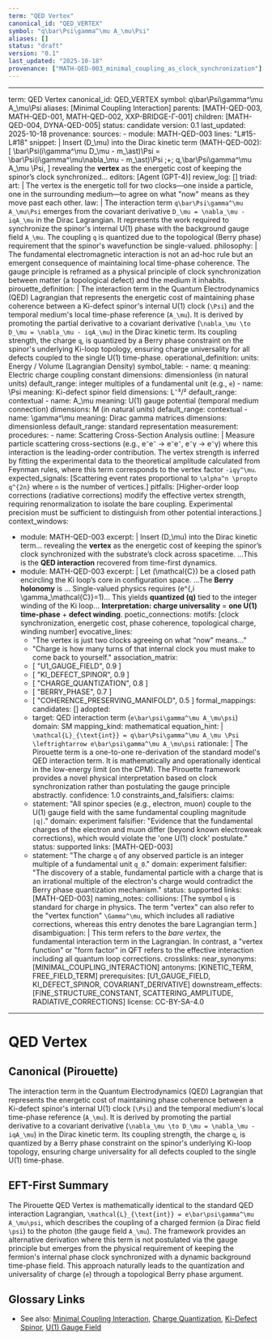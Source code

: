 ```yaml
---
term: "QED Vertex"
canonical_id: "QED_VERTEX"
symbol: "q\bar\Psi\gamma^\mu A_\mu\Psi"
aliases: []
status: "draft"
version: "0.1"
last_updated: "2025-10-18"
provenance: ["MATH-QED-003_minimal_coupling_as_clock_synchronization"]
---
```


---
term: QED Vertex
canonical_id: QED_VERTEX
symbol: q\bar\Psi\gamma^\mu A_\mu\Psi
aliases: [Minimal Coupling Interaction]
parents: [MATH-QED-003, MATH-QED-001, MATH-QED-002, XXP-BRIDGE-Γ-001]
children: [MATH-QED-004, DYNA-QED-005]
status: candidate
version: 0.1
last_updated: 2025-10-18
provenance:
  sources:
    - module: MATH-QED-003
      lines: "L#15-L#18"
      snippet: |
        Insert (D_\mu) into the Dirac kinetic term (MATH-QED-002):
        [
        \bar\Psi(i\gamma^\mu D_\mu - m_\ast)\Psi
        = \bar\Psi(i\gamma^\mu\nabla_\mu - m_\ast)\Psi
        ;+; q,\bar\Psi\gamma^\mu A_\mu \Psi,
        ]
        revealing the **vertex** as the energetic cost of keeping the spinor’s clock synchronized...
  editors: [Agent (GPT-4)]
  review_log: []
triad:
  art: |
    The vertex is the energetic toll for two clocks—one inside a particle, one in the surrounding medium—to agree on what "now" means as they move past each other.
  law: |
    The interaction term `q\bar\Psi\gamma^\mu A_\mu\Psi` emerges from the covariant derivative `D_\mu = \nabla_\mu - iqA_\mu` in the Dirac Lagrangian. It represents the work required to synchronize the spinor's internal U(1) phase with the background gauge field `A_\mu`. The coupling `q` is quantized due to the topological (Berry phase) requirement that the spinor's wavefunction be single-valued.
  philosophy: |
    The fundamental electromagnetic interaction is not an ad-hoc rule but an emergent consequence of maintaining local time-phase coherence. The gauge principle is reframed as a physical principle of clock synchronization between matter (a topological defect) and the medium it inhabits.
pirouette_definition: |
  The interaction term in the Quantum Electrodynamics (QED) Lagrangian that represents the energetic cost of maintaining phase coherence between a Ki-defect spinor's internal U(1) clock (`\Psi`) and the temporal medium's local time-phase reference (`A_\mu`). It is derived by promoting the partial derivative to a covariant derivative (`\nabla_\mu \to D_\mu = \nabla_\mu - iqA_\mu`) in the Dirac kinetic term. Its coupling strength, the charge `q`, is quantized by a Berry phase constraint on the spinor's underlying Ki-loop topology, ensuring charge universality for all defects coupled to the single U(1) time-phase.
operational_definition:
  units: Energy / Volume (Lagrangian Density)
  symbol_table:
    - name: q
      meaning: Electric charge coupling constant
      dimensions: dimensionless (in natural units)
      default_range: integer multiples of a fundamental unit (e.g., `e`)
    - name: \Psi
      meaning: Ki-defect spinor field
      dimensions: L⁻³/²
      default_range: contextual
    - name: A_\mu
      meaning: U(1) gauge potential (temporal medium connection)
      dimensions: M (in natural units)
      default_range: contextual
    - name: \gamma^\mu
      meaning: Dirac gamma matrices
      dimensions: dimensionless
      default_range: standard representation
  measurement:
    procedures:
      - name: Scattering Cross-Section Analysis
        outline: |
          Measure particle scattering cross-sections (e.g., e⁻e⁻ → e⁻e⁻, e⁻γ → e⁻γ) where this interaction is the leading-order contribution. The vertex strength is inferred by fitting the experimental data to the theoretical amplitude calculated from Feynman rules, where this term corresponds to the vertex factor `-iqγ^\mu`.
        expected_signals: [Scattering event rates proportional to `\alpha^n \propto q^{2n}` where `n` is the number of vertices.]
        pitfalls: [Higher-order loop corrections (radiative corrections) modify the effective vertex strength, requiring renormalization to isolate the bare coupling. Experimental precision must be sufficient to distinguish from other potential interactions.]
context_windows:
  - module: MATH-QED-003
    excerpt: |
      Insert (D_\mu) into the Dirac kinetic term... revealing the **vertex** as the energetic cost of keeping the spinor’s clock synchronized with the substrate’s clock across spacetime. ...This is the **QED interaction** recovered from time-first dynamics.
  - module: MATH-QED-003
    excerpt: |
      Let (\mathcal{C}) be a closed path encircling the Ki loop’s core in configuration space. ...The **Berry holonomy** is ... Single-valued physics requires (e^{,i \gamma_\mathcal{C}}=1)... This yields **quantized (q)** tied to the integer winding of the Ki loop... **Interpretation:** **charge universality** = **one U(1) time-phase** + **defect winding**.
poetic_connections:
  motifs: [clock synchronization, energetic cost, phase coherence, topological charge, winding number]
  evocative_lines:
    - "The vertex is just two clocks agreeing on what “now” means..."
    - "Charge is how many turns of that internal clock you must make to come back to yourself."
  association_matrix:
    - [ "U1_GAUGE_FIELD", 0.9 ]
    - [ "KI_DEFECT_SPINOR", 0.9 ]
    - [ "CHARGE_QUANTIZATION", 0.8 ]
    - [ "BERRY_PHASE", 0.7 ]
    - [ "COHERENCE_PRESERVING_MANIFOLD", 0.5 ]
formal_mappings:
  candidates: []
  adopted:
    - target: QED interaction term (`e\bar\psi\gamma^\mu A_\mu\psi`)
      domain: SM
      mapping_kind: mathematical
      equation_hint: |
        `\mathcal{L}_{\text{int}} = q\bar\Psi\gamma^\mu A_\mu \Psi \leftrightarrow e\bar\psi\gamma^\mu A_\mu\psi`
      rationale: |
        The Pirouette term is a one-to-one re-derivation of the standard model's QED interaction term. It is mathematically and operationally identical in the low-energy limit (on the CPM). The Pirouette framework provides a novel physical interpretation based on clock synchronization rather than postulating the gauge principle abstractly.
      confidence: 1.0
constraints_and_falsifiers:
  claims:
    - statement: "All spinor species (e.g., electron, muon) couple to the U(1) gauge field with the same fundamental coupling magnitude `|q|`."
      domain: experiment
      falsifier: "Evidence that the fundamental charges of the electron and muon differ (beyond known electroweak corrections), which would violate the 'one U(1) clock' postulate."
      status: supported
      links: [MATH-QED-003]
    - statement: "The charge `q` of any observed particle is an integer multiple of a fundamental unit `q_0`."
      domain: experiment
      falsifier: "The discovery of a stable, fundamental particle with a charge that is an irrational multiple of the electron's charge would contradict the Berry phase quantization mechanism."
      status: supported
      links: [MATH-QED-003]
naming_notes:
  collisions: [The symbol `q` is standard for charge in physics. The term "vertex" can also refer to the "vertex function" `\Gamma^\mu`, which includes all radiative corrections, whereas this entry denotes the bare Lagrangian term.]
  disambiguation: |
    This term refers to the *bare vertex*, the fundamental interaction term in the Lagrangian. In contrast, a "vertex function" or "form factor" in QFT refers to the effective interaction including all quantum loop corrections.
crosslinks:
  near_synonyms: [MINIMAL_COUPLING_INTERACTION]
  antonyms: [KINETIC_TERM, FREE_FIELD_TERM]
  prerequisites: [U1_GAUGE_FIELD, KI_DEFECT_SPINOR, COVARIANT_DERIVATIVE]
  downstream_effects: [FINE_STRUCTURE_CONSTANT, SCATTERING_AMPLITUDE, RADIATIVE_CORRECTIONS]
license: CC-BY-SA-4.0
---

# QED Vertex

## Canonical (Pirouette)
The interaction term in the Quantum Electrodynamics (QED) Lagrangian that represents the energetic cost of maintaining phase coherence between a Ki-defect spinor's internal U(1) clock (`\Psi`) and the temporal medium's local time-phase reference (`A_\mu`). It is derived by promoting the partial derivative to a covariant derivative (`\nabla_\mu \to D_\mu = \nabla_\mu - iqA_\mu`) in the Dirac kinetic term. Its coupling strength, the charge `q`, is quantized by a Berry phase constraint on the spinor's underlying Ki-loop topology, ensuring charge universality for all defects coupled to the single U(1) time-phase.

## EFT-First Summary
The Pirouette QED Vertex is mathematically identical to the standard QED interaction Lagrangian, `\mathcal{L}_{\text{int}} = e\bar\psi\gamma^\mu A_\mu\psi`, which describes the coupling of a charged fermion (a Dirac field `\psi`) to the photon (the gauge field `A_\mu`). The framework provides an alternative derivation where this term is not postulated via the gauge principle but emerges from the physical requirement of keeping the fermion's internal phase clock synchronized with a dynamic background time-phase field. This approach naturally leads to the quantization and universality of charge (`e`) through a topological Berry phase argument.

## Glossary Links
- See also: [Minimal Coupling Interaction](MINIMAL_COUPLING_INTERACTION), [Charge Quantization](CHARGE_QUANTIZATION), [Ki-Defect Spinor](KI_DEFECT_SPINOR), [U(1) Gauge Field](U1_GAUGE_FIELD)